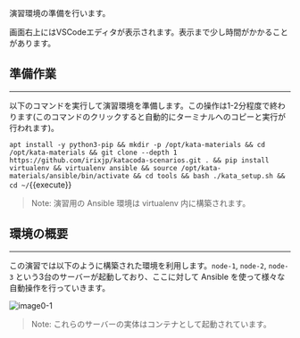演習環境の準備を行います。

画面右上にはVSCodeエディタが表示されます。表示まで少し時間がかかることがあります。

## 準備作業
---
以下のコマンドを実行して演習環境を準備します。この操作は1-2分程度で終わります(このコマンドのクリックすると自動的にターミナルへのコピーと実行が行われます)。

`apt install -y python3-pip && mkdir -p /opt/kata-materials && cd /opt/kata-materials && git clone --depth 1 https://github.com/irixjp/katacoda-scenarios.git . && pip install virtualenv && virtualenv ansible && source /opt/kata-materials/ansible/bin/activate && cd tools && bash ./kata_setup.sh && cd ~/`{{execute}}

> Note: 演習用の Ansible 環境は virtualenv 内に構築されます。

## 環境の概要
---
この演習では以下のように構築された環境を利用します。`node-1`, `node-2`, `node-3` という3台のサーバーが起動しており、ここに対して Ansible を使って様々な自動操作を行っていきます。

![image0-1](https://raw.githubusercontent.com/irixjp/katacoda-scenarios/master/materials/images/kata_env.png "kata_env.png")

> Note: これらのサーバーの実体はコンテナとして起動されています。
